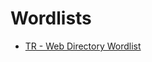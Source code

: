# Wordlists

* [TR - Web Directory Wordlist](https://github.com/haktanemik/Wordlists/blob/master/TR/web.txt)
